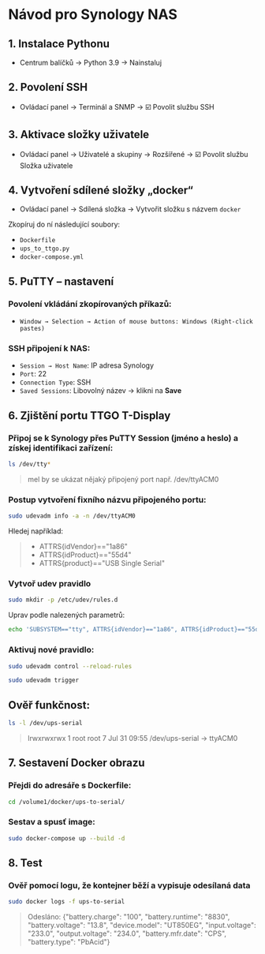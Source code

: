 # Návod pro Synology NAS

## 1. Instalace Pythonu

- Centrum balíčků → Python 3.9 → Nainstaluj

## 2. Povolení SSH

- Ovládací panel → Terminál a SNMP → ☑️ Povolit službu SSH

## 3. Aktivace složky uživatele

- Ovládací panel → Uživatelé a skupiny → Rozšířené → ☑️ Povolit službu Složka uživatele

## 4. Vytvoření sdílené složky „docker“

- Ovládací panel → Sdílená složka → Vytvořit složku s názvem `docker`

Zkopíruj do ní následující soubory:

- `Dockerfile`
- `ups_to_ttgo.py`
- `docker-compose.yml`


## 5. PuTTY – nastavení

### Povolení vkládání zkopírovaných příkazů:
- `Window → Selection → Action of mouse buttons: Windows (Right-click pastes)`


### SSH připojení k NAS:
- `Session → Host Name`: IP adresa Synology
- `Port`: 22  
- `Connection Type`: SSH  
- `Saved Sessions`: Libovolný název → klikni na **Save**


## 6. Zjištění portu TTGO T-Display

### Připoj se k Synology přes PuTTY Session (jméno a heslo) a získej identifikaci zařízení:
```bash
ls /dev/tty*
```

> mel by se ukázat nějaký připojený port např. /dev/ttyACM0

### Postup vytvoření fixního názvu připojeného portu:
```bash
sudo udevadm info -a -n /dev/ttyACM0
```

Hledej například:
> - ATTRS{idVendor}=="1a86"
> - ATTRS{idProduct}=="55d4"
> - ATTRS{product}=="USB Single Serial"

### Vytvoř udev pravidlo
```bash
sudo mkdir -p /etc/udev/rules.d
```
Uprav podle nalezených parametrů:
```bash
echo 'SUBSYSTEM=="tty", ATTRS{idVendor}=="1a86", ATTRS{idProduct}=="55d4", SYMLINK+="ups-serial"' | sudo tee /etc/udev/rules.d/99-ups-to-serial.rules
```

### Aktivuj nové pravidlo:
```bash
sudo udevadm control --reload-rules
```
```bash
sudo udevadm trigger
```

## Ověř funkčnost:
```bash
ls -l /dev/ups-serial
```

> lrwxrwxrwx 1 root root 7 Jul 31 09:55 /dev/ups-serial -> ttyACM0

## 7. Sestavení Docker obrazu

### Přejdi do adresáře s Dockerfile: 
```bash
cd /volume1/docker/ups-to-serial/
```
### Sestav a spusť image:
```bash
sudo docker-compose up --build -d
```

## 8. Test
### Ověř pomocí logu, že kontejner běží a vypisuje odesílaná data
```bash
sudo docker logs -f ups-to-serial
```
> Odesláno: {"battery.charge": "100", "battery.runtime": "8830", "battery.voltage": "13.8", "device.model": "UT850EG", "input.voltage": "233.0", "output.voltage": "234.0", "battery.mfr.date": "CPS", "battery.type": "PbAcid"}
